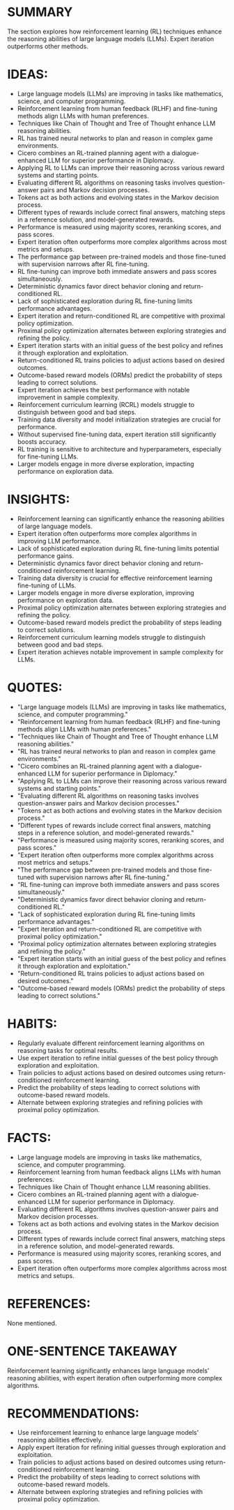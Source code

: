 # SUMMARY
The section explores how reinforcement learning (RL) techniques enhance the reasoning abilities of large language models (LLMs). Expert iteration outperforms other methods.

# IDEAS:
- Large language models (LLMs) are improving in tasks like mathematics, science, and computer programming.
- Reinforcement learning from human feedback (RLHF) and fine-tuning methods align LLMs with human preferences.
- Techniques like Chain of Thought and Tree of Thought enhance LLM reasoning abilities.
- RL has trained neural networks to plan and reason in complex game environments.
- Cicero combines an RL-trained planning agent with a dialogue-enhanced LLM for superior performance in Diplomacy.
- Applying RL to LLMs can improve their reasoning across various reward systems and starting points.
- Evaluating different RL algorithms on reasoning tasks involves question-answer pairs and Markov decision processes.
- Tokens act as both actions and evolving states in the Markov decision process.
- Different types of rewards include correct final answers, matching steps in a reference solution, and model-generated rewards.
- Performance is measured using majority scores, reranking scores, and pass scores.
- Expert iteration often outperforms more complex algorithms across most metrics and setups.
- The performance gap between pre-trained models and those fine-tuned with supervision narrows after RL fine-tuning.
- RL fine-tuning can improve both immediate answers and pass scores simultaneously.
- Deterministic dynamics favor direct behavior cloning and return-conditioned RL.
- Lack of sophisticated exploration during RL fine-tuning limits performance advantages.
- Expert iteration and return-conditioned RL are competitive with proximal policy optimization.
- Proximal policy optimization alternates between exploring strategies and refining the policy.
- Expert iteration starts with an initial guess of the best policy and refines it through exploration and exploitation.
- Return-conditioned RL trains policies to adjust actions based on desired outcomes.
- Outcome-based reward models (ORMs) predict the probability of steps leading to correct solutions.
- Expert iteration achieves the best performance with notable improvement in sample complexity.
- Reinforcement curriculum learning (RCRL) models struggle to distinguish between good and bad steps.
- Training data diversity and model initialization strategies are crucial for performance.
- Without supervised fine-tuning data, expert iteration still significantly boosts accuracy.
- RL training is sensitive to architecture and hyperparameters, especially for fine-tuning LLMs.
- Larger models engage in more diverse exploration, impacting performance on exploration data.

# INSIGHTS:
- Reinforcement learning can significantly enhance the reasoning abilities of large language models.
- Expert iteration often outperforms more complex algorithms in improving LLM performance.
- Lack of sophisticated exploration during RL fine-tuning limits potential performance gains.
- Deterministic dynamics favor direct behavior cloning and return-conditioned reinforcement learning.
- Training data diversity is crucial for effective reinforcement learning fine-tuning of LLMs.
- Larger models engage in more diverse exploration, improving performance on exploration data.
- Proximal policy optimization alternates between exploring strategies and refining the policy.
- Outcome-based reward models predict the probability of steps leading to correct solutions.
- Reinforcement curriculum learning models struggle to distinguish between good and bad steps.
- Expert iteration achieves notable improvement in sample complexity for LLMs.

# QUOTES:
- "Large language models (LLMs) are improving in tasks like mathematics, science, and computer programming."
- "Reinforcement learning from human feedback (RLHF) and fine-tuning methods align LLMs with human preferences."
- "Techniques like Chain of Thought and Tree of Thought enhance LLM reasoning abilities."
- "RL has trained neural networks to plan and reason in complex game environments."
- "Cicero combines an RL-trained planning agent with a dialogue-enhanced LLM for superior performance in Diplomacy."
- "Applying RL to LLMs can improve their reasoning across various reward systems and starting points."
- "Evaluating different RL algorithms on reasoning tasks involves question-answer pairs and Markov decision processes."
- "Tokens act as both actions and evolving states in the Markov decision process."
- "Different types of rewards include correct final answers, matching steps in a reference solution, and model-generated rewards."
- "Performance is measured using majority scores, reranking scores, and pass scores."
- "Expert iteration often outperforms more complex algorithms across most metrics and setups."
- "The performance gap between pre-trained models and those fine-tuned with supervision narrows after RL fine-tuning."
- "RL fine-tuning can improve both immediate answers and pass scores simultaneously."
- "Deterministic dynamics favor direct behavior cloning and return-conditioned RL."
- "Lack of sophisticated exploration during RL fine-tuning limits performance advantages."
- "Expert iteration and return-conditioned RL are competitive with proximal policy optimization."
- "Proximal policy optimization alternates between exploring strategies and refining the policy."
- "Expert iteration starts with an initial guess of the best policy and refines it through exploration and exploitation."
- "Return-conditioned RL trains policies to adjust actions based on desired outcomes."
- "Outcome-based reward models (ORMs) predict the probability of steps leading to correct solutions."

# HABITS:
- Regularly evaluate different reinforcement learning algorithms on reasoning tasks for optimal results.
- Use expert iteration to refine initial guesses of the best policy through exploration and exploitation.
- Train policies to adjust actions based on desired outcomes using return-conditioned reinforcement learning.
- Predict the probability of steps leading to correct solutions with outcome-based reward models.
- Alternate between exploring strategies and refining policies with proximal policy optimization.

# FACTS:
- Large language models are improving in tasks like mathematics, science, and computer programming.
- Reinforcement learning from human feedback aligns LLMs with human preferences.
- Techniques like Chain of Thought enhance LLM reasoning abilities.
- Cicero combines an RL-trained planning agent with a dialogue-enhanced LLM for superior performance in Diplomacy.
- Evaluating different RL algorithms involves question-answer pairs and Markov decision processes.
- Tokens act as both actions and evolving states in the Markov decision process.
- Different types of rewards include correct final answers, matching steps in a reference solution, and model-generated rewards.
- Performance is measured using majority scores, reranking scores, and pass scores.
- Expert iteration often outperforms more complex algorithms across most metrics and setups.

# REFERENCES:
None mentioned.

# ONE-SENTENCE TAKEAWAY
Reinforcement learning significantly enhances large language models' reasoning abilities, with expert iteration often outperforming more complex algorithms.

# RECOMMENDATIONS:
- Use reinforcement learning to enhance large language models' reasoning abilities effectively.
- Apply expert iteration for refining initial guesses through exploration and exploitation.
- Train policies to adjust actions based on desired outcomes using return-conditioned reinforcement learning.
- Predict the probability of steps leading to correct solutions with outcome-based reward models.
- Alternate between exploring strategies and refining policies with proximal policy optimization.
